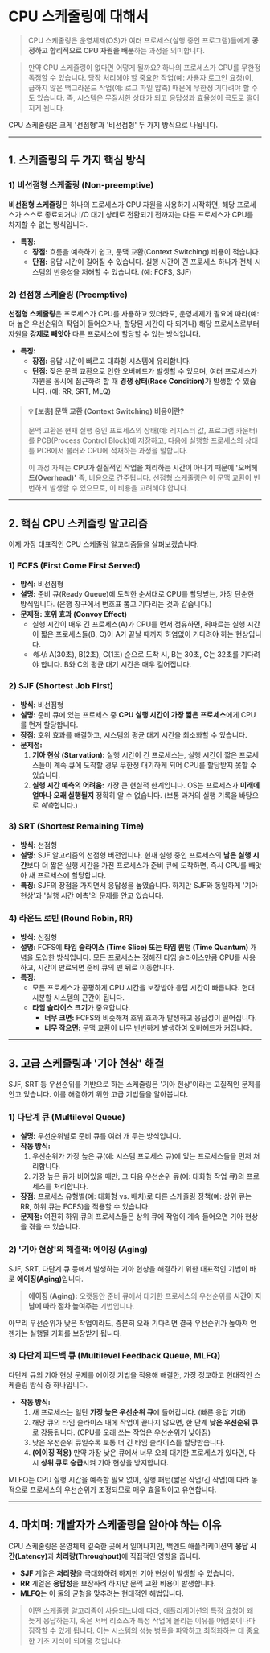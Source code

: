<h1 id="cpu-스케줄링에-대해서">CPU 스케줄링에 대해서</h1>
<blockquote>
<p>CPU 스케줄링은 운영체제(OS)가 여러 프로세스(실행 중인 프로그램)들에게 <strong>공정하고 합리적으로 CPU 자원을 배분</strong>하는 과정을 의미합니다.</p>
</blockquote>
<blockquote>
<p>만약 CPU 스케줄링이 없다면 어떻게 될까요?
하나의 프로세스가 CPU를 무한정 독점할 수 있습니다. 당장 처리해야 할 중요한 작업(예: 사용자 로그인 요청)이, 급하지 않은 백그라운드 작업(예: 로그 파일 압축) 때문에 무한정 기다려야 할 수도 있습니다. 즉, 시스템은 무질서한 상태가 되고 응답성과 효율성이 극도로 떨어지게 됩니다.</p>
</blockquote>
<p>CPU 스케줄링은 크게 '선점형'과 '비선점형' 두 가지 방식으로 나뉩니다.</p>
<hr />
<h2 id="1-스케줄링의-두-가지-핵심-방식">1. 스케줄링의 두 가지 핵심 방식</h2>
<h3 id="1-비선점형-스케줄링-non-preemptive">1) 비선점형 스케줄링 (Non-preemptive)</h3>
<p><strong>비선점형 스케줄링</strong>은 하나의 프로세스가 CPU 자원을 사용하기 시작하면, 해당 프로세스가 스스로 종료되거나 I/O 대기 상태로 전환되기 전까지는 다른 프로세스가 CPU를 차지할 수 없는 방식입니다.</p>
<ul>
<li><strong>특징:</strong><ul>
<li><strong>장점:</strong> 흐름을 예측하기 쉽고, 문맥 교환(Context Switching) 비용이 적습니다.</li>
<li><strong>단점:</strong> 응답 시간이 길어질 수 있습니다. 실행 시간이 긴 프로세스 하나가 전체 시스템의 반응성을 저해할 수 있습니다. (예: FCFS, SJF)</li>
</ul>
</li>
</ul>
<h3 id="2-선점형-스케줄링-preemptive">2) 선점형 스케줄링 (Preemptive)</h3>
<p><strong>선점형 스케줄링</strong>은 프로세스가 CPU를 사용하고 있더라도, 운영체제가 필요에 따라(예: 더 높은 우선순위의 작업이 들어오거나, 할당된 시간이 다 되거나) 해당 프로세스로부터 자원을 <strong>강제로 빼앗아</strong> 다른 프로세스에 할당할 수 있는 방식입니다.</p>
<ul>
<li><strong>특징:</strong><ul>
<li><strong>장점:</strong> 응답 시간이 빠르고 대화형 시스템에 유리합니다.</li>
<li><strong>단점:</strong> 잦은 문맥 교환으로 인한 오버헤드가 발생할 수 있으며, 여러 프로세스가 자원을 동시에 접근하려 할 때 <strong>경쟁 상태(Race Condition)</strong>가 발생할 수 있습니다. (예: RR, SRT, MLQ)</li>
</ul>
</li>
</ul>
<blockquote>
<h4 id="💡-보충-문맥-교환-context-switching-비용이란">💡 [보충] 문맥 교환 (Context Switching) 비용이란?</h4>
<p>문맥 교환은 현재 실행 중인 프로세스의 상태(예: 레지스터 값, 프로그램 카운터)를 PCB(Process Control Block)에 저장하고, 다음에 실행할 프로세스의 상태를 PCB에서 불러와 CPU에 적재하는 과정을 말합니다.</p>
<p>이 과정 자체는 <strong>CPU가 실질적인 작업을 처리하는 시간이 아니기 때문에 '오버헤드(Overhead)'</strong> 즉, 비용으로 간주됩니다. 선점형 스케줄링은 이 문맥 교환이 빈번하게 발생할 수 있으므로, 이 비용을 고려해야 합니다.</p>
</blockquote>
<hr />
<h2 id="2-핵심-cpu-스케줄링-알고리즘">2. 핵심 CPU 스케줄링 알고리즘</h2>
<p>이제 가장 대표적인 CPU 스케줄링 알고리즘들을 살펴보겠습니다.</p>
<h3 id="1-fcfs-first-come-first-served">1) FCFS (First Come First Served)</h3>
<ul>
<li><strong>방식:</strong> 비선점형</li>
<li><strong>설명:</strong> 준비 큐(Ready Queue)에 도착한 순서대로 CPU를 할당받는, 가장 단순한 방식입니다. (은행 창구에서 번호표 뽑고 기다리는 것과 같습니다.)</li>
<li><strong>문제점:</strong> <strong>호위 효과 (Convoy Effect)</strong><ul>
<li>실행 시간이 매우 긴 프로세스(A)가 CPU를 먼저 점유하면, 뒤따르는 실행 시간이 짧은 프로세스들(B, C)이 A가 끝날 때까지 하염없이 기다려야 하는 현상입니다.</li>
<li><em>예시:</em> A(30초), B(2초), C(1초) 순으로 도착 시, B는 30초, C는 32초를 기다려야 합니다. B와 C의 평균 대기 시간은 매우 길어집니다.</li>
</ul>
</li>
</ul>
<h3 id="2-sjf-shortest-job-first">2) SJF (Shortest Job First)</h3>
<ul>
<li><strong>방식:</strong> 비선점형</li>
<li><strong>설명:</strong> 준비 큐에 있는 프로세스 중 <strong>CPU 실행 시간이 가장 짧은 프로세스</strong>에게 CPU를 먼저 할당합니다.</li>
<li><strong>장점:</strong> 호위 효과를 해결하고, 시스템의 평균 대기 시간을 최소화할 수 있습니다.</li>
<li><strong>문제점:</strong><ol>
<li><strong>기아 현상 (Starvation):</strong> 실행 시간이 긴 프로세스는, 실행 시간이 짧은 프로세스들이 계속 큐에 도착할 경우 무한정 대기하게 되어 CPU를 할당받지 못할 수 있습니다.</li>
<li><strong>실행 시간 예측의 어려움:</strong> 가장 큰 현실적 한계입니다. OS는 프로세스가 <strong>미래에 얼마나 오래 실행될지</strong> 정확히 알 수 없습니다. (보통 과거의 실행 기록을 바탕으로 <em>예측</em>합니다.)</li>
</ol>
</li>
</ul>
<h3 id="3-srt-shortest-remaining-time">3) SRT (Shortest Remaining Time)</h3>
<ul>
<li><strong>방식:</strong> 선점형</li>
<li><strong>설명:</strong> SJF 알고리즘의 선점형 버전입니다. 현재 실행 중인 프로세스의 <strong>남은 실행 시간</strong>보다 더 짧은 실행 시간을 가진 프로세스가 준비 큐에 도착하면, 즉시 CPU를 빼앗아 새 프로세스에 할당합니다.</li>
<li><strong>특징:</strong> SJF의 장점을 가지면서 응답성을 높였습니다. 하지만 SJF와 동일하게 '기아 현상'과 '실행 시간 예측'의 문제를 안고 있습니다.</li>
</ul>
<h3 id="4-라운드-로빈-round-robin-rr">4) 라운드 로빈 (Round Robin, RR)</h3>
<ul>
<li><strong>방식:</strong> 선점형</li>
<li><strong>설명:</strong> FCFS에 <strong>타임 슬라이스 (Time Slice) 또는 타임 퀀텀 (Time Quantum)</strong> 개념을 도입한 방식입니다. 모든 프로세스는 정해진 타임 슬라이스만큼 CPU를 사용하고, 시간이 만료되면 준비 큐의 맨 뒤로 이동합니다.</li>
<li><strong>특징:</strong><ul>
<li>모든 프로세스가 공평하게 CPU 시간을 보장받아 응답 시간이 빠릅니다. 현대 시분할 시스템의 근간이 됩니다.</li>
<li><strong>타임 슬라이스 크기</strong>가 중요합니다.<ul>
<li><strong>너무 크면:</strong> FCFS와 비슷해져 호위 효과가 발생하고 응답성이 떨어집니다.</li>
<li><strong>너무 작으면:</strong> 문맥 교환이 너무 빈번하게 발생하여 오버헤드가 커집니다.</li>
</ul>
</li>
</ul>
</li>
</ul>
<hr />
<h2 id="3-고급-스케줄링과-기아-현상-해결">3. 고급 스케줄링과 '기아 현상' 해결</h2>
<p>SJF, SRT 등 우선순위를 기반으로 하는 스케줄링은 '기아 현상'이라는 고질적인 문제를 안고 있습니다. 이를 해결하기 위한 고급 기법들을 알아봅니다.</p>
<h3 id="1-다단계-큐-multilevel-queue">1) 다단계 큐 (Multilevel Queue)</h3>
<ul>
<li><strong>설명:</strong> 우선순위별로 준비 큐를 여러 개 두는 방식입니다.</li>
<li><strong>작동 방식:</strong><ol>
<li>우선순위가 가장 높은 큐(예: 시스템 프로세스 큐)에 있는 프로세스들을 먼저 처리합니다.</li>
<li>가장 높은 큐가 비어있을 때만, 그 다음 우선순위 큐(예: 대화형 작업 큐)의 프로세스를 처리합니다.</li>
</ol>
</li>
<li><strong>장점:</strong> 프로세스 유형별(예: 대화형 vs. 배치)로 다른 스케줄링 정책(예: 상위 큐는 RR, 하위 큐는 FCFS)을 적용할 수 있습니다.</li>
<li><strong>문제점:</strong> 여전히 하위 큐의 프로세스들은 상위 큐에 작업이 계속 들어오면 기아 현상을 겪을 수 있습니다.</li>
</ul>
<h3 id="2-기아-현상의-해결책-에이징-aging">2) '기아 현상'의 해결책: 에이징 (Aging)</h3>
<p>SJF, SRT, 다단계 큐 등에서 발생하는 기아 현상을 해결하기 위한 대표적인 기법이 바로 <strong>에이징(Aging)</strong>입니다.</p>
<blockquote>
<p><strong>에이징 (Aging):</strong> 오랫동안 준비 큐에서 대기한 프로세스의 우선순위를 <strong>시간이 지남에 따라 점차 높여주는</strong> 기법입니다.</p>
</blockquote>
<p>아무리 우선순위가 낮은 작업이라도, 충분히 오래 기다리면 결국 우선순위가 높아져 언젠가는 실행될 기회를 보장받게 됩니다.</p>
<h3 id="3-다단계-피드백-큐-multilevel-feedback-queue-mlfq">3) 다단계 피드백 큐 (Multilevel Feedback Queue, MLFQ)</h3>
<p>다단계 큐의 기아 현상 문제를 에이징 기법을 적용해 해결한, 가장 정교하고 현대적인 스케줄링 방식 중 하나입니다.</p>
<ul>
<li><strong>작동 방식:</strong><ol>
<li>새 프로세스는 일단 <strong>가장 높은 우선순위 큐</strong>에 들어갑니다. (빠른 응답 기대)</li>
<li>해당 큐의 타임 슬라이스 내에 작업이 끝나지 않으면, 한 단계 <strong>낮은 우선순위 큐</strong>로 강등됩니다. (CPU를 오래 쓰는 작업은 우선순위가 낮아짐)</li>
<li>낮은 우선순위 큐일수록 보통 더 긴 타임 슬라이스를 할당받습니다.</li>
<li><strong>(에이징 적용)</strong> 만약 가장 낮은 큐에서 너무 오래 대기한 프로세스가 있다면, 다시 <strong>상위 큐로 승급</strong>시켜 기아 현상을 방지합니다.</li>
</ol>
</li>
</ul>
<p>MLFQ는 CPU 실행 시간을 예측할 필요 없이, 실행 패턴(짧은 작업/긴 작업)에 따라 동적으로 프로세스의 우선순위가 조정되므로 매우 효율적이고 유연합니다.</p>
<hr />
<h2 id="4-마치며-개발자가-스케줄링을-알아야-하는-이유">4. 마치며: 개발자가 스케줄링을 알아야 하는 이유</h2>
<p>CPU 스케줄링은 운영체제 깊숙한 곳에서 일어나지만, 백엔드 애플리케이션의 <strong>응답 시간(Latency)</strong>과 <strong>처리량(Throughput)</strong>에 직접적인 영향을 줍니다.</p>
<ul>
<li><strong>SJF</strong> 계열은 <strong>처리량</strong>을 극대화하려 하지만 기아 현상이 발생할 수 있습니다.</li>
<li><strong>RR</strong> 계열은 <strong>응답성</strong>을 보장하려 하지만 문맥 교환 비용이 발생합니다.</li>
<li><strong>MLFQ</strong>는 이 둘의 균형을 맞추려는 현대적인 해법입니다.</li>
</ul>
<blockquote>
<p>어떤 스케줄링 알고리즘이 사용되느냐에 따라, 애플리케이션의 특정 요청이 왜 늦게 응답하는지, 혹은 서버 리소스가 특정 작업에 몰리는 이유를 어렴풋이나마 짐작할 수 있게 됩니다. 이는 시스템의 성능 병목을 파악하고 최적화하는 데 중요한 기초 지식이 되어줄 것입니다.</p>
</blockquote>